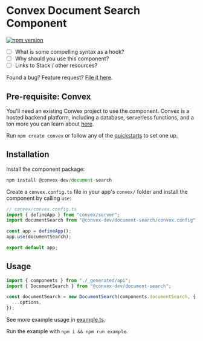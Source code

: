 # Convex Document Search Component

[![npm version](https://badge.fury.io/js/@convex-dev%2Fdocument-search.svg)](https://badge.fury.io/js/@convex-dev%2Fdocument-search)

<!-- START: Include on https://convex.dev/components -->

- [ ] What is some compelling syntax as a hook?
- [ ] Why should you use this component?
- [ ] Links to Stack / other resources?

Found a bug? Feature request? [File it here](https://github.com/get-convex/document-search/issues).

## Pre-requisite: Convex

You'll need an existing Convex project to use the component.
Convex is a hosted backend platform, including a database, serverless functions,
and a ton more you can learn about [here](https://docs.convex.dev/get-started).

Run `npm create convex` or follow any of the [quickstarts](https://docs.convex.dev/home) to set one up.

## Installation

Install the component package:

```ts
npm install @convex-dev/document-search
```

Create a `convex.config.ts` file in your app's `convex/` folder and install the component by calling `use`:

```ts
// convex/convex.config.ts
import { defineApp } from "convex/server";
import documentSearch from "@convex-dev/document-search/convex.config";

const app = defineApp();
app.use(documentSearch);

export default app;
```

## Usage

```ts
import { components } from "./_generated/api";
import { DocumentSearch } from "@convex-dev/document-search";

const documentSearch = new DocumentSearch(components.documentSearch, {
  ...options,
});
```

See more example usage in [example.ts](./example/convex/example.ts).

Run the example with `npm i && npm run example`.
<!-- END: Include on https://convex.dev/components -->
